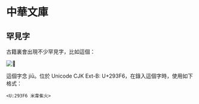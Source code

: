 # 中華文庫

## 罕見字

古籍裏會出現不少罕見字，比如這個：

![𩏶](http://glyphwiki.org/glyph/u293f6.svg)

這個字念 jiū。位於 Unicode CJK Ext-B: U+293F6，在錄入這個字時，使用如下格式：

```
<U:293F6 米韋隹火>
```
